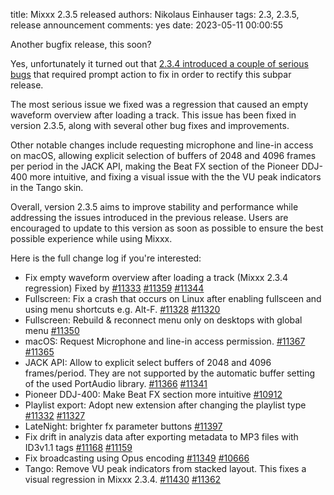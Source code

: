 title: Mixxx 2.3.5 released
authors: Nikolaus Einhauser
tags: 2.3, 2.3.5, release announcement
comments: yes
date: 2023-05-11 00:00:55

Another bugfix release, this soon?

Yes, unfortunately it turned out that [2.3.4 introduced a couple of serious
bugs](https://github.com/mixxxdj/mixxx/issues?q=is%3Aissue+is%3Aclosed+milestone%3A2.3.5+label%3Aregression)
that required prompt action to fix in order to rectify this subpar release.

The most serious issue we fixed was a regression that caused an empty waveform
overview after loading a track. This issue has been fixed in version 2.3.5,
along with several other bug fixes and improvements.

Other notable changes include requesting microphone and line-in access
on macOS, allowing explicit selection of buffers of 2048 and 4096
frames per period in the JACK API, making the Beat FX section of the Pioneer DDJ-400
more intuitive, and fixing a visual issue with the the VU peak indicators in the
Tango skin.

Overall, version 2.3.5 aims to improve stability and performance while
addressing the issues introduced in the previous release. Users are encouraged
to update to this version as soon as possible to ensure the best possible
experience while using Mixxx.

Here is the full change log if you're interested:

* Fix empty waveform overview after loading a track (Mixxx 2.3.4 regression)
  Fixed by [#11333](https://github.com/mixxxdj/mixxx/pull/11333)
  [#11359](https://github.com/mixxxdj/mixxx/pull/11359)
  [#11344](https://github.com/mixxxdj/mixxx/issues/11344)
* Fullscreen: Fix a crash that occurs on Linux after enabling fullsceen and using menu
  shortcuts e.g. Alt-F.
  [#11328](https://github.com/mixxxdj/mixxx/pull/11328)
  [#11320](https://github.com/mixxxdj/mixxx/issues/11320)
* Fullscreen: Rebuild & reconnect menu only on desktops with global menu
  [#11350](https://github.com/mixxxdj/mixxx/pull/11350)
* macOS: Request Microphone and line-in access permission.
  [#11367](https://github.com/mixxxdj/mixxx/pull/11367)
  [#11365](https://github.com/mixxxdj/mixxx/issues/11365)
* JACK API: Allow to explicit select buffers of 2048 and 4096 frames/period. They are not
  supported by the automatic buffer setting of the used PortAudio library.
  [#11366](https://github.com/mixxxdj/mixxx/pull/11366)
  [#11341](https://github.com/mixxxdj/mixxx/issues/11341)
* Pioneer DDJ-400: Make Beat FX section more intuitive
  [#10912](https://github.com/mixxxdj/mixxx/pull/10912)
* Playlist export: Adopt new extension after changing the playlist type
  [#11332](https://github.com/mixxxdj/mixxx/pull/11332)
  [#11327](https://github.com/mixxxdj/mixxx/issues/11327)
* LateNight: brighter fx parameter buttons
  [#11397](https://github.com/mixxxdj/mixxx/pull/11397)
* Fix drift in analyzis data after exporting metadata to MP3 files with ID3v1.1 tags
  [#11168](https://github.com/mixxxdj/mixxx/pull/11168)
  [#11159](https://github.com/mixxxdj/mixxx/issues/11159)
* Fix broadcasting using Opus encoding
  [#11349](https://github.com/mixxxdj/mixxx/pull/11349)
  [#10666](https://github.com/mixxxdj/mixxx/issues/10666)
* Tango: Remove VU peak indicators from stacked layout. This fixes a visual regression in Mixxx 2.3.4.
  [#11430](https://github.com/mixxxdj/mixxx/pull/11430)
  [#11362](https://github.com/mixxxdj/mixxx/issues/11362)
